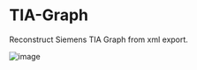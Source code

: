 # TIA-Graph
Reconstruct Siemens TIA Graph from xml export.

![image](https://user-images.githubusercontent.com/50913838/160375224-80839202-37e4-490a-b801-8f76e4d09b6b.png)
